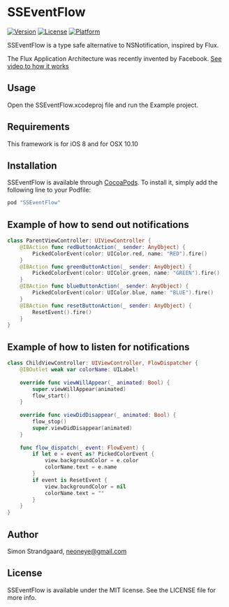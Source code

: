 # SSEventFlow

[![Version](https://img.shields.io/cocoapods/v/SSEventFlow.svg?style=flat)](http://cocoapods.org/pods/SSEventFlow)
[![License](https://img.shields.io/cocoapods/l/SSEventFlow.svg?style=flat)](http://cocoapods.org/pods/SSEventFlow)
[![Platform](https://img.shields.io/cocoapods/p/SSEventFlow.svg?style=flat)](http://cocoapods.org/pods/SSEventFlow)

SSEventFlow is a type safe alternative to NSNotification, inspired by Flux.

The Flux Application Architecture was recently invented by Facebook.
[See video to how it works](https://facebook.github.io/flux/docs/overview.html)


## Usage

Open the SSEventFlow.xcodeproj file and run the Example project.


## Requirements

This framework is for iOS 8 and for OSX 10.10


## Installation

SSEventFlow is available through [CocoaPods](http://cocoapods.org). To install
it, simply add the following line to your Podfile:

```ruby
pod "SSEventFlow"
```


## Example of how to send out notifications

```swift
class ParentViewController: UIViewController {
	@IBAction func redButtonAction(_ sender: AnyObject) {
		PickedColorEvent(color: UIColor.red, name: "RED").fire()
	}
	@IBAction func greenButtonAction(_ sender: AnyObject) {
		PickedColorEvent(color: UIColor.green, name: "GREEN").fire()
	}
	@IBAction func blueButtonAction(_ sender: AnyObject) {
		PickedColorEvent(color: UIColor.blue, name: "BLUE").fire()
	}
	@IBAction func resetButtonAction(_ sender: AnyObject) {
		ResetEvent().fire()
	}
}
```


## Example of how to listen for notifications

```swift
class ChildViewController: UIViewController, FlowDispatcher {
	@IBOutlet weak var colorName: UILabel!
	
	override func viewWillAppear(_ animated: Bool) {
		super.viewWillAppear(animated)
		flow_start()
	}
	
	override func viewDidDisappear(_ animated: Bool) {
		flow_stop()
		super.viewDidDisappear(animated)
	}
	
	func flow_dispatch(_ event: FlowEvent) {
		if let e = event as? PickedColorEvent {
			view.backgroundColor = e.color
			colorName.text = e.name
		}
		if event is ResetEvent {
			view.backgroundColor = nil
			colorName.text = ""
		}
	}
}
```


## Author

Simon Strandgaard, neoneye@gmail.com


## License

SSEventFlow is available under the MIT license. See the LICENSE file for more info.
